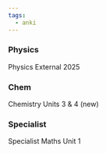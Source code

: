 ```yaml
---
tags:
  - anki
---
```

### Physics
Physics External 2025

### Chem
Chemistry Units 3 & 4 (new)

### Specialist
Specialist Maths Unit 1